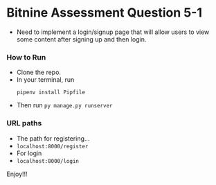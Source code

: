 # Bitnine Assessment Question 5-1
- Need to implement a login/signup page that will allow users to view some content after signing up and then login.

### How to Run
- Clone the repo.
- In your terminal, run 
  ```
  pipenv install Pipfile
  ```
- Then run 
  ```py manage.py runserver```

### URL paths
- The path for registering...
- `localhost:8000/register`
- For login
- `localhost:8000/login`

Enjoy!!!